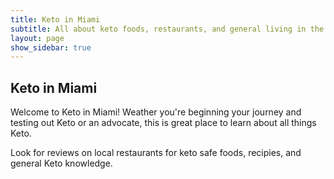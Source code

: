 ```yaml
---
title: Keto in Miami
subtitle: All about keto foods, restaurants, and general living in the Miami / South Florida area.
layout: page
show_sidebar: true
---
```


## Keto in Miami

Welcome to Keto in Miami! Weather you're beginning your journey and testing out Keto or an advocate, this is great place to learn about all things Keto.

Look for reviews on local restaurants for keto safe foods, recipies, and general Keto knowledge.

